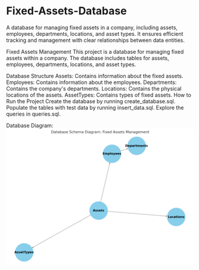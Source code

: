 # Fixed-Assets-Database
A database for managing fixed assets in a company, including assets, employees, departments, locations, and asset types. It ensures efficient tracking and management with clear relationships between data entities.


Fixed Assets Management
This project is a database for managing fixed assets within a company. The database includes tables for assets, employees, departments, locations, and asset types.

Database Structure
Assets: Contains information about the fixed assets.
Employees: Contains information about the employees.
Departments: Contains the company's departments.
Locations: Contains the physical locations of the assets.
AssetTypes: Contains types of fixed assets.
How to Run the Project
Create the database by running create_database.sql.
Populate the tables with test data by running insert_data.sql.
Explore the queries in queries.sql.

Database Diagram: ![Database Diagram](database_diagram.png)


